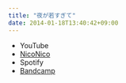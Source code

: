 ```yaml
---
title: "夜が若すぎて"
date: 2014-01-18T13:40:42+09:00
---
```


- YouTube
- [NicoNico](https://nico.ms/sm22694056)
- Spotify
- [Bandcamp](https://mikirihasshap.bandcamp.com/track/--29)

